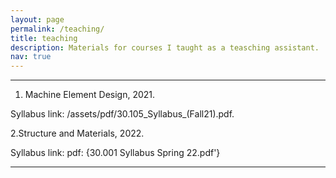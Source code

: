```yaml
---
layout: page
permalink: /teaching/
title: teaching
description: Materials for courses I taught as a teasching assistant. 
nav: true
---
```

***

1. Machine Element Design, 2021.


Syllabus link: /assets/pdf/30.105_Syllabus_(Fall21).pdf.


2.Structure and Materials, 2022.


Syllabus link: pdf: {30.001 Syllabus Spring 22.pdf'}

***